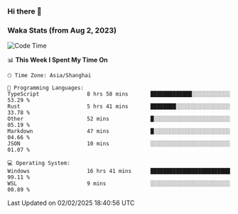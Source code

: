 ### Hi there 👋

### Waka Stats (from Aug 2, 2023)

<!--START_SECTION:waka-->
![Code Time](http://img.shields.io/badge/Code%20Time-638%20hrs%2016%20mins-blue)

📊 **This Week I Spent My Time On** 

```text
🕑︎ Time Zone: Asia/Shanghai

💬 Programming Languages: 
TypeScript               8 hrs 58 mins       █████████████░░░░░░░░░░░░   53.29 % 
Rust                     5 hrs 41 mins       ████████░░░░░░░░░░░░░░░░░   33.78 % 
Other                    52 mins             █░░░░░░░░░░░░░░░░░░░░░░░░   05.19 % 
Markdown                 47 mins             █░░░░░░░░░░░░░░░░░░░░░░░░   04.66 % 
JSON                     10 mins             ░░░░░░░░░░░░░░░░░░░░░░░░░   01.07 % 

💻 Operating System: 
Windows                  16 hrs 41 mins      █████████████████████████   99.11 % 
WSL                      9 mins              ░░░░░░░░░░░░░░░░░░░░░░░░░   00.89 % 
```


 Last Updated on 02/02/2025 18:40:56 UTC
<!--END_SECTION:waka-->

